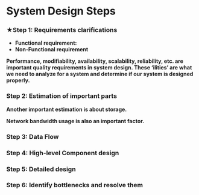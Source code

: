 # System Design Steps

### ★Step 1: Requirements clarifications <a href="#3b3d" id="3b3d"></a>



* **Functional requirement:**
* **Non-Functional requirement**

&#x20;**Performance, modifiability, availability, scalability, reliability, etc. are important quality requirements in system design. These ‘ilities’ are what we need to analyze for a system and determine if our system is designed properly.**

### Step 2: Estimation of important parts <a href="#b21e" id="b21e"></a>

&#x20;**Another important estimation is about storage.**

&#x20;**Network bandwidth usage is also an important factor.**

### Step 3: Data Flow <a href="#69c6" id="69c6"></a>

### Step 4: High-level Component design <a href="#9bc6" id="9bc6"></a>

### Step 5: Detailed design <a href="#0ce6" id="0ce6"></a>

### Step 6: Identify bottlenecks and resolve them <a href="#08a3" id="08a3"></a>

